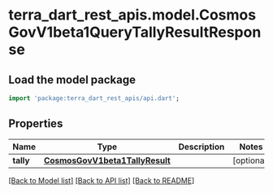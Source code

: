 # terra_dart_rest_apis.model.CosmosGovV1beta1QueryTallyResultResponse

## Load the model package
```dart
import 'package:terra_dart_rest_apis/api.dart';
```

## Properties
Name | Type | Description | Notes
------------ | ------------- | ------------- | -------------
**tally** | [**CosmosGovV1beta1TallyResult**](CosmosGovV1beta1TallyResult.md) |  | [optional] 

[[Back to Model list]](../README.md#documentation-for-models) [[Back to API list]](../README.md#documentation-for-api-endpoints) [[Back to README]](../README.md)


